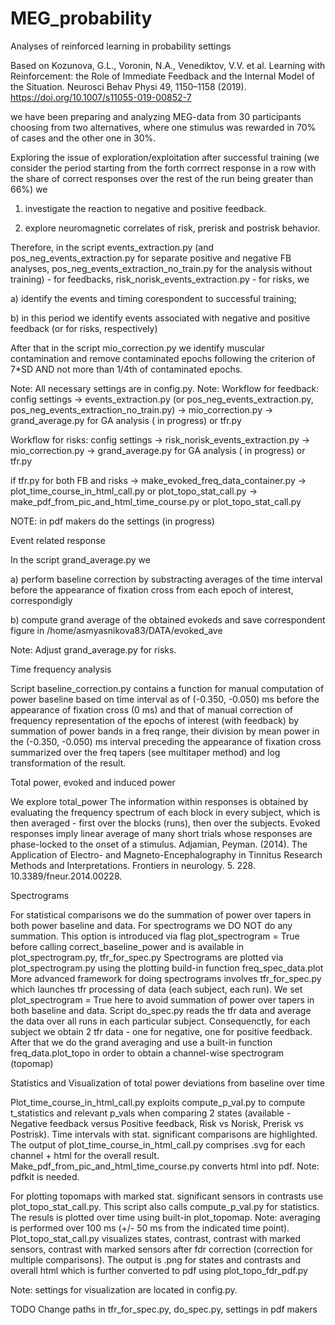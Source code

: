 # MEG_probability
Analyses of reinforced learning in probability settings

Based on Kozunova, G.L., Voronin, N.A., Venediktov, V.V. et al. Learning with Reinforcement: the Role of Immediate Feedback and the Internal Model of the Situation. Neurosci Behav Physi 49, 1150–1158 (2019). https://doi.org/10.1007/s11055-019-00852-7

we have been preparing and analyzing MEG-data from 30 participants choosing from two alternatives, where one stimulus was rewarded in 70% of cases and the other one in 30%. 

Exploring the issue of exploration/exploitation after successful training (we consider the period starting from the forth corrrect response in a row with the share of correct responses over the rest of the run being greater than 66%) we

1) investigate  the reaction to negative and positive feedback. 

2) explore neuromagnetic correlates of risk, prerisk and postrisk behavior.

Therefore, in the script events_extraction.py (and pos_neg_events_extraction.py for separate positive and negative FB analyses, pos_neg_events_extraction_no_train.py for the analysis without training) - for feedbacks, risk_norisk_events_extraction.py - for risks,  we

 a) identify the events and timing corespondent to successful training;

 b) in this period we identify events associated with negative and positive feedback (or for risks, respectively)

After that in the script mio_correction.py we identify muscular contamination and remove contaminated epochs following the criterion of 7*SD AND not more than 1/4th of contaminated epochs.

Note: All necessary settings are in config.py.
Note: Workflow for feedback: config settings -> events_extraction.py (or pos_neg_events_extraction.py, pos_neg_events_extraction_no_train.py) -> mio_correction.py -> grand_average.py for GA analysis ( in progress) or tfr.py

Workflow for risks: config settings -> risk_norisk_events_extraction.py  -> mio_correction.py -> grand_average.py for GA analysis ( in progress) or tfr.py

if tfr.py for both FB and risks -> make_evoked_freq_data_container.py -> plot_time_course_in_html_call.py or plot_topo_stat_call.py -> make_pdf_from_pic_and_html_time_course.py or plot_topo_stat_call.py 

NOTE: in pdf makers do the settings (in  progress)

Event related response

In the script grand_average.py we

 a) perform baseline correction by substracting averages of the time interval before the appearance of fixation cross from each epoch of interest, correspondigly

 b) compute grand average of the obtained evokeds and save correspondent figure in /home/asmyasnikova83/DATA/evoked_ave

Note: Adjust grand_average.py for risks.

Time frequency analysis

Script baseline_correction.py contains a function for manual computation of power baseline based on time interval as of (-0.350, -0.050) ms before the appearance of fixation cross (0 ms)
and that of manual correction of frequency representation of the epochs of interest (with feedback) by summation of power bands in a freq range, their division by mean power in the (-0.350, -0.050) ms interval preceding the appearance of fixation cross summarized over the freq tapers (see multitaper method)  and log transformation of the result.

Total power, evoked and induced power

We explore total_power 
The information within responses is obtained by evaluating the frequency spectrum of each block in every subject, which is then averaged - first over the blocks (runs), then over the subjects.
Evoked responses imply linear average of many short trials whose responses are phase-locked to the onset of a stimulus. 
Adjamian, Peyman. (2014). The Application of Electro- and Magneto-Encephalography in Tinnitus Research  Methods and Interpretations. Frontiers in neurology. 5. 228. 10.3389/fneur.2014.00228. 

Spectrograms

For statistical comparisons we do the summation of power over tapers  in both power baseline and data. For spectrograms we DO NOT do any summation. This option is introduced via flag plot_spectrogram = True 
before calling correct_baseline_power and is available in plot_spectrogram.py, tfr_for_spec.py
Spectrograms are plotted via plot_spectrogram.py using the plotting build-in function freq_spec_data.plot
More advanced framework for doing spectrograms involves tfr_for_spec.py which launches tfr processing of data (each subject, each run). We set plot_spectrogram = True here to avoid summation of power over tapers in both baseline and data. Script do_spec.py reads the tfr data and average the data over all runs in each particular subject. Consequenctly, for each subject we obtain 2 tfr data - one for negative, one for positive feedback. After that we do the grand averaging and use a built-in function freq_data.plot_topo in order to obtain a channel-wise spectrogram (topomap)

Statistics and Visualization of total power deviations from baseline over time

Plot_time_course_in_html_call.py exploits compute_p_val.py to compute t_statistics and relevant p_vals when comparing 2 states (available - Negative feedback versus Positive feedback, Risk vs Norisk, Prerisk vs Postrisk). Time intervals with stat. significant comparisons are highlighted. The output of plot_time_course_in_html_call.py comprises .svg for each channel  + html for the overall result. Make_pdf_from_pic_and_html_time_course.py converts html into pdf. Note: pdfkit is needed.


For plotting topomaps with marked stat. significant sensors in contrasts use plot_topo_stat_call.py. This script also calls compute_p_val.py for statistics. The resuls is plotted over time using built-in plot_topomap. Note: averaging is performed over 100 ms (+/- 50 ms from the indicated time point). Plot_topo_stat_call.py visualizes states, contrast, contrast with marked sensors, contrast with marked sensors after fdr correction (correction for multiple comparisons). The output is .png for states and contrasts and overall html which is further converted to pdf using plot_topo_fdr_pdf.py

Note: settings for visualization are located in config.py.

TODO
Change paths in tfr_for_spec.py, do_spec.py, settings in pdf makers

